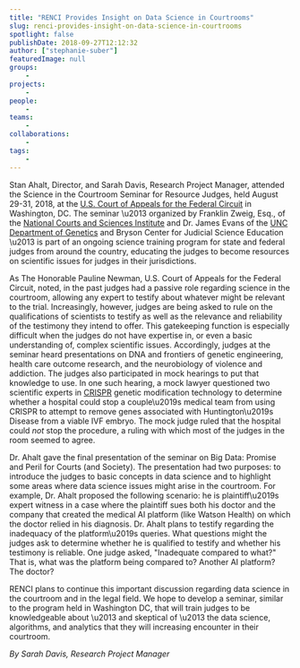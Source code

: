 ```yaml
---
title: "RENCI Provides Insight on Data Science in Courtrooms"
slug: renci-provides-insight-on-data-science-in-courtrooms
spotlight: false
publishDate: 2018-09-27T12:12:32
author: ["stephanie-suber"]
featuredImage: null
groups:
    - 
projects:
    - 
people:
    - 
teams: 
    - 
collaborations:
    - 
tags:
    - 
---
```


<p>Stan Ahalt, Director, and Sarah Davis, Research Project Manager, attended the Science in the Courtroom Seminar for Resource Judges, held August 29-31, 2018, at the <a href="http://www.cafc.uscourts.gov/" target="_blank" rel="noopener noreferrer">U.S. Court of Appeals for the Federal Circuit</a> in Washington, DC. The seminar \u2013 organized by Franklin Zweig, Esq., of the <a href="https://www.courtsandsciences.org/" target="_blank" rel="noopener noreferrer">National Courts and Sciences Institute</a> and Dr. James Evans of the <a href="http://www.med.unc.edu/genetics" target="_blank" rel="noopener noreferrer">UNC Department of Genetics</a> and Bryson Center for Judicial Science Education \u2013 is part of an ongoing science training program for state and federal judges from around the country, educating the judges to become resources on scientific issues for judges in their jurisdictions. </p>



<!--more-->



<p>As The Honorable Pauline Newman, U.S. Court of Appeals for the Federal Circuit, noted, in the past judges had a passive role regarding science in the courtroom, allowing any expert to testify about whatever might be relevant to the trial. Increasingly, however, judges are being asked to rule on the qualifications of scientists to testify as well as the relevance and reliability of the testimony they intend to offer. This gatekeeping function is especially difficult when the judges do not have expertise in, or even a basic understanding of, complex scientific issues. Accordingly, judges at the seminar heard presentations on DNA and frontiers of genetic engineering, health care outcome research, and the neurobiology of violence and addiction. The judges also participated in mock hearings to put that knowledge to use. In one such hearing, a mock lawyer questioned two scientific experts in <a href="https://www.broadinstitute.org/what-broad/areas-focus/project-spotlight/questions-and-answers-about-crispr" target="_blank" rel="noopener noreferrer">CRISPR</a> genetic modification technology to determine whether a hospital could stop a couple\u2019s medical team from using CRISPR to attempt to remove genes associated with Huntington\u2019s Disease from a viable IVF embryo. The mock judge ruled that the hospital could <em>not</em> stop the procedure, a ruling with which most of the judges in the room seemed to agree. </p>



<p>Dr. Ahalt gave the final presentation of the seminar on Big Data: Promise and Peril for Courts (and Society). The presentation had two purposes: to introduce the judges to basic concepts in data science and to highlight some areas where data science issues might arise in the courtroom. For example, Dr. Ahalt proposed the following scenario: he is plaintiff\u2019s expert witness in a case where the plaintiff sues both his doctor and the company that created the medical AI platform (like Watson Health) on which the doctor relied in his diagnosis. Dr. Ahalt plans to testify regarding the inadequacy of the platform\u2019s queries. What questions might the judges ask to determine whether he is qualified to testify and whether his testimony is reliable. One judge asked, "Inadequate compared to what?" That is, what was the platform being compared to? Another AI platform? The doctor? </p>



<p>RENCI plans to continue this important discussion regarding data science in the courtroom and in the legal field. We hope to develop a seminar, similar to the program held in Washington DC, that will train judges to be knowledgeable about \u2013 and skeptical of \u2013 the data science, algorithms, and analytics that they will increasing encounter in their courtroom. </p>



<p class="has-text-align-right"><em>By Sarah Davis, Research Project Manager</em></p>
<!-- AddThis Share Buttons generic via filter on the_content -->

